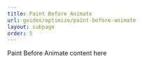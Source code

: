 ```yaml
---
title: Paint Before Animate
url: guides/optimize/paint-before-animate
layout: subpage
order: 5
---
```


Paint Before Animate content here
